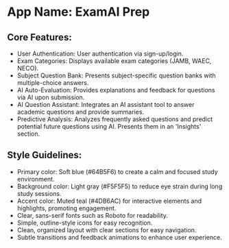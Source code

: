 # **App Name**: ExamAI Prep

## Core Features:

- User Authentication: User authentication via sign-up/login.
- Exam Categories: Displays available exam categories (JAMB, WAEC, NECO).
- Subject Question Bank: Presents subject-specific question banks with multiple-choice answers.
- AI Auto-Evaluation: Provides explanations and feedback for questions via AI upon submission.
- AI Question Assistant: Integrates an AI assistant tool to answer academic questions and provide summaries.
- Predictive Analysis: Analyzes frequently asked questions and predict potential future questions using AI. Presents them in an 'Insights' section.

## Style Guidelines:

- Primary color: Soft blue (#64B5F6) to create a calm and focused study environment.
- Background color: Light gray (#F5F5F5) to reduce eye strain during long study sessions.
- Accent color: Muted teal (#4DB6AC) for interactive elements and highlights, promoting engagement.
- Clear, sans-serif fonts such as Roboto for readability.
- Simple, outline-style icons for easy recognition.
- Clean, organized layout with clear sections for easy navigation.
- Subtle transitions and feedback animations to enhance user experience.